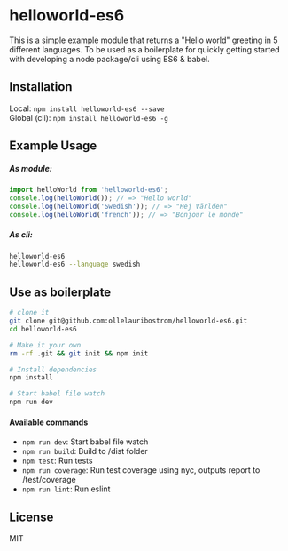 # helloworld-es6

This is a simple example module that returns a "Hello world" greeting in 5 different 
languages. To be used as a boilerplate for quickly getting started with developing a 
node package/cli using ES6 & babel.


Installation
-------
Local: `npm install helloworld-es6 --save`   
Global (cli): `npm install helloworld-es6 -g` 


Example Usage
-----

##### As module:
```js
import helloWorld from 'helloworld-es6';
console.log(helloWorld()); // => "Hello world"
console.log(helloWorld('Swedish')); // => "Hej Världen"
console.log(helloWorld('french')); // => "Bonjour le monde"

```

##### As cli: 
```sh
helloworld-es6 
helloworld-es6 --language swedish
```


Use as boilerplate
------------------------------------------

```sh
# clone it
git clone git@github.com:ollelauribostrom/helloworld-es6.git
cd helloworld-es6

# Make it your own
rm -rf .git && git init && npm init

# Install dependencies
npm install

# Start babel file watch
npm run dev
```


#### Available commands
- `npm run dev`: Start babel file watch
- `npm run build`: Build to /dist folder
- `npm test`: Run tests
- `npm run coverage`: Run test coverage using nyc, outputs report to /test/coverage
- `npm run lint`: Run eslint


License
-------
MIT
